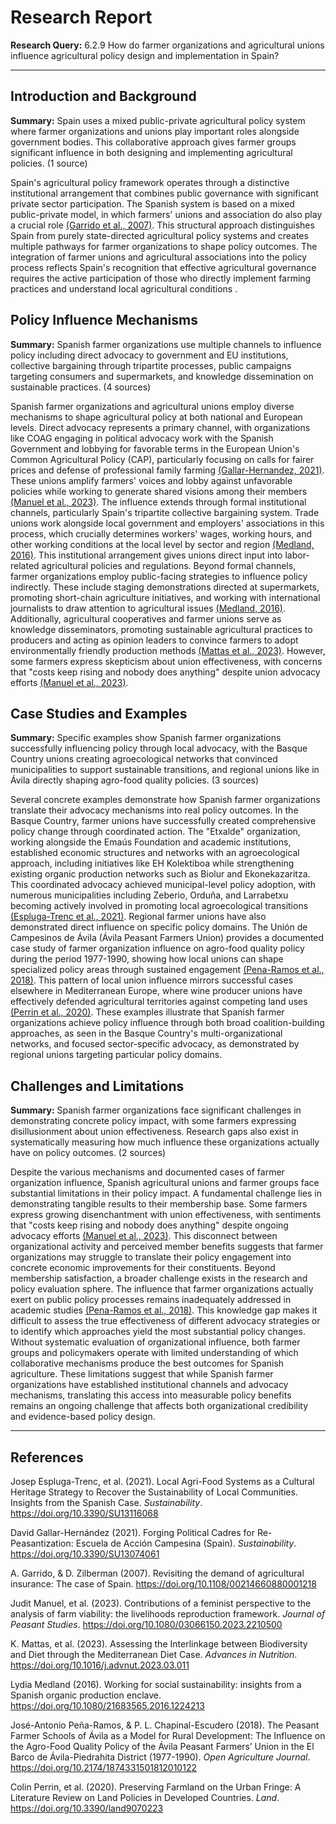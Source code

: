 # Research Report

**Research Query:** 6.2.9 How do farmer organizations and agricultural unions influence agricultural policy design and implementation in Spain?

---

## Introduction and Background

**Summary:** Spain uses a mixed public-private agricultural policy system where farmer organizations and unions play important roles alongside government bodies. This collaborative approach gives farmer groups significant influence in both designing and implementing agricultural policies. (1 source)

Spain's agricultural policy framework operates through a distinctive institutional arrangement that combines public governance with significant private sector participation. The Spanish system is based on a mixed public-private model, in which farmers' unions and association do also play a crucial role [(Garrido et al., 2007)](https://doi.org/10.1108/00214660880001218). This structural approach distinguishes Spain from purely state-directed agricultural policy systems and creates multiple pathways for farmer organizations to shape policy outcomes. The integration of farmer unions and agricultural associations into the policy process reflects Spain's recognition that effective agricultural governance requires the active participation of those who directly implement farming practices and understand local agricultural conditions .

## Policy Influence Mechanisms

**Summary:** Spanish farmer organizations use multiple channels to influence policy including direct advocacy to government and EU institutions, collective bargaining through tripartite processes, public campaigns targeting consumers and supermarkets, and knowledge dissemination on sustainable practices. (4 sources)

Spanish farmer organizations and agricultural unions employ diverse mechanisms to shape agricultural policy at both national and European levels. Direct advocacy represents a primary channel, with organizations like COAG engaging in political advocacy work with the Spanish Government and lobbying for favorable terms in the European Union's Common Agricultural Policy (CAP), particularly focusing on calls for fairer prices and defense of professional family farming [(Gallar-Hernandez, 2021)](https://doi.org/10.3390/SU13074061). These unions amplify farmers' voices and lobby against unfavorable policies while working to generate shared visions among their members [(Manuel et al., 2023)](https://doi.org/10.1080/03066150.2023.2210500). The influence extends through formal institutional channels, particularly Spain's tripartite collective bargaining system. Trade unions work alongside local government and employers' associations in this process, which crucially determines workers' wages, working hours, and other working conditions at the local level by sector and region [(Medland, 2016)](https://doi.org/10.1080/21683565.2016.1224213). This institutional arrangement gives unions direct input into labor-related agricultural policies and regulations. Beyond formal channels, farmer organizations employ public-facing strategies to influence policy indirectly. These include staging demonstrations directed at supermarkets, promoting short-chain agriculture initiatives, and working with international journalists to draw attention to agricultural issues [(Medland, 2016)](https://doi.org/10.1080/21683565.2016.1224213). Additionally, agricultural cooperatives and farmer unions serve as knowledge disseminators, promoting sustainable agricultural practices to producers and acting as opinion leaders to convince farmers to adopt environmentally friendly production methods [(Mattas et al., 2023)](https://doi.org/10.1016/j.advnut.2023.03.011). However, some farmers express skepticism about union effectiveness, with concerns that "costs keep rising and nobody does anything" despite union advocacy efforts [(Manuel et al., 2023)](https://doi.org/10.1080/03066150.2023.2210500).

## Case Studies and Examples

**Summary:** Specific examples show Spanish farmer organizations successfully influencing policy through local advocacy, with the Basque Country unions creating agroecological networks that convinced municipalities to support sustainable transitions, and regional unions like in Ávila directly shaping agro-food quality policies. (3 sources)

Several concrete examples demonstrate how Spanish farmer organizations translate their advocacy mechanisms into real policy outcomes. In the Basque Country, farmer unions have successfully created comprehensive policy change through coordinated action. The "Etxalde" organization, working alongside the Emaús Foundation and academic institutions, established economic structures and networks with an agroecological approach, including initiatives like EH Kolektiboa while strengthening existing organic production networks such as Biolur and Ekonekazaritza. This coordinated advocacy achieved municipal-level policy adoption, with numerous municipalities including Zeberio, Orduña, and Larrabetxu becoming actively involved in promoting local agroecological transitions [(Espluga-Trenc et al., 2021)](https://doi.org/10.3390/SU13116068). Regional farmer unions have also demonstrated direct influence on specific policy domains. The Unión de Campesinos de Ávila (Ávila Peasant Farmers Union) provides a documented case study of farmer organization influence on agro-food quality policy during the period 1977-1990, showing how local unions can shape specialized policy areas through sustained engagement [(Pena-Ramos et al., 2018)](https://doi.org/10.2174/1874331501812010122). This pattern of local union influence mirrors successful cases elsewhere in Mediterranean Europe, where wine producer unions have effectively defended agricultural territories against competing land uses [(Perrin et al., 2020)](https://doi.org/10.3390/land9070223). These examples illustrate that Spanish farmer organizations achieve policy influence through both broad coalition-building approaches, as seen in the Basque Country's multi-organizational networks, and focused sector-specific advocacy, as demonstrated by regional unions targeting particular policy domains.

## Challenges and Limitations

**Summary:** Spanish farmer organizations face significant challenges in demonstrating concrete policy impact, with some farmers expressing disillusionment about union effectiveness. Research gaps also exist in systematically measuring how much influence these organizations actually have on policy outcomes. (2 sources)

Despite the various mechanisms and documented cases of farmer organization influence, Spanish agricultural unions and farmer groups face substantial limitations in their policy impact. A fundamental challenge lies in demonstrating tangible results to their membership base. Some farmers express growing disenchantment with union effectiveness, with sentiments that "costs keep rising and nobody does anything" despite ongoing advocacy efforts [(Manuel et al., 2023)](https://doi.org/10.1080/03066150.2023.2210500). This disconnect between organizational activity and perceived member benefits suggests that farmer organizations may struggle to translate their policy engagement into concrete economic improvements for their constituents. Beyond membership satisfaction, a broader challenge exists in the research and policy evaluation sphere. The influence that farmer organizations actually exert on public policy processes remains inadequately addressed in academic studies [(Pena-Ramos et al., 2018)](https://doi.org/10.2174/1874331501812010122). This knowledge gap makes it difficult to assess the true effectiveness of different advocacy strategies or to identify which approaches yield the most substantial policy changes. Without systematic evaluation of organizational influence, both farmer groups and policymakers operate with limited understanding of which collaborative mechanisms produce the best outcomes for Spanish agriculture. These limitations suggest that while Spanish farmer organizations have established institutional channels and advocacy mechanisms, translating this access into measurable policy benefits remains an ongoing challenge that affects both organizational credibility and evidence-based policy design.

---

## References

Josep Espluga-Trenc, et al. (2021). Local Agri-Food Systems as a Cultural Heritage Strategy to Recover the Sustainability of Local Communities. Insights from the Spanish Case. *Sustainability*. https://doi.org/10.3390/SU13116068

David Gallar-Hernández (2021). Forging Political Cadres for Re-Peasantization: Escuela de Acción Campesina (Spain). *Sustainability*. https://doi.org/10.3390/SU13074061

A. Garrido, & D. Zilberman (2007). Revisiting the demand of agricultural insurance: The case of Spain. https://doi.org/10.1108/00214660880001218

Judit Manuel, et al. (2023). Contributions of a feminist perspective to the analysis of farm viability: the livelihoods reproduction framework. *Journal of Peasant Studies*. https://doi.org/10.1080/03066150.2023.2210500

K. Mattas, et al. (2023). Assessing the Interlinkage between Biodiversity and Diet through the Mediterranean Diet Case. *Advances in Nutrition*. https://doi.org/10.1016/j.advnut.2023.03.011

Lydia Medland (2016). Working for social sustainability: insights from a Spanish organic production enclave. https://doi.org/10.1080/21683565.2016.1224213

José-Antonio Peña-Ramos, & P. L. Chapinal-Escudero (2018). The Peasant Farmer Schools of Ávila as a Model for Rural Development: The Influence on the Agro-Food Quality Policy of the Ávila Peasant Farmers’ Union in the El Barco de Ávila-Piedrahita District (1977-1990). *Open Agriculture Journal*. https://doi.org/10.2174/1874331501812010122

Colin Perrin, et al. (2020). Preserving Farmland on the Urban Fringe: A Literature Review on Land Policies in Developed Countries. *Land*. https://doi.org/10.3390/land9070223


